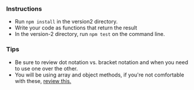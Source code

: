 ### Instructions
- Run `npm install` in the version2 directory.
- Write your code as functions that return the result
- In the version-2 directory, run ```npm test``` on the command line.

### Tips
* Be sure to review dot notation vs. bracket notation and when you need to use one over the other.
* You will be using array and object methods, if you're not comfortable with these, [review this.](https://github.com/robhaj/js-array-and-string-manipulation)
